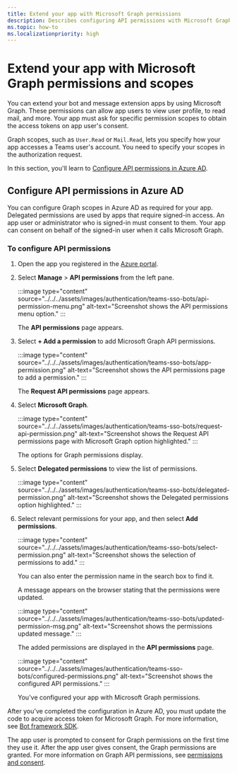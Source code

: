 ```yaml
---
title: Extend your app with Microsoft Graph permissions
description: Describes configuring API permissions with Microsoft Graph for bot and messaging extension apps.
ms.topic: how-to
ms.localizationpriority: high
---
```

# Extend your app with Microsoft Graph permissions and scopes

You can extend your bot and message extension apps by using Microsoft Graph. These permissions can allow app users to view user profile, to read mail, and more. Your app must ask for specific permission scopes to obtain the access tokens on app user's consent.

Graph scopes, such as `User.Read` or `Mail.Read`, lets you specify how your app accesses a Teams user's account. You need to specify your scopes in the authorization request.

In this section, you'll learn to [Configure API permissions in Azure AD](#configure-api-permissions-in-azure-ad).

## Configure API permissions in Azure AD

You can configure Graph scopes in Azure AD as required for your app. Delegated permissions are used by apps that require signed-in access. An app user or administrator who is signed-in must consent to them. Your app can consent on behalf of the signed-in user when it calls Microsoft Graph.

### To configure API permissions

1. Open the app you registered in the [Azure portal](https://ms.portal.azure.com/).

2. Select **Manage** > **API permissions** from the left pane.

    :::image type="content" source="../../../assets/images/authentication/teams-sso-bots/api-permission-menu.png" alt-text="Screenshot shows the API permissions menu option." :::

    The **API permissions** page appears.

3. Select **+ Add a permission** to add Microsoft Graph API permissions.

    :::image type="content" source="../../../assets/images/authentication/teams-sso-bots/app-permission.png" alt-text="Screenshot shows the API permissions page to add a permission." :::

    The **Request API permissions** page appears.

4. Select **Microsoft Graph**.

    :::image type="content" source="../../../assets/images/authentication/teams-sso-bots/request-api-permission.png" alt-text="Screenshot shows the Request API permissions page with Microsoft Graph option highlighted." :::

    The options for Graph permissions display.

5. Select **Delegated permissions** to view the list of permissions.

   :::image type="content" source="../../../assets/images/authentication/teams-sso-bots/delegated-permission.png" alt-text="Screenshot shows the Delegated permissions option highlighted." :::

6. Select relevant permissions for your app, and then select **Add permissions**.

   :::image type="content" source="../../../assets/images/authentication/teams-sso-bots/select-permission.png" alt-text="Screenshot shows the selection of permissions to add." :::

    You can also enter the permission name in the search box to find it.

    A message appears on the browser stating that the permissions were updated.

   :::image type="content" source="../../../assets/images/authentication/teams-sso-bots/updated-permission-msg.png" alt-text="Screenshot shows the permissions updated message." :::

    The added permissions are displayed in the **API permissions** page.

   :::image type="content" source="../../../assets/images/authentication/teams-sso-bots/configured-permissions.png" alt-text="Screenshot shows the configured API permissions." :::

    You've configured your app with Microsoft Graph permissions.

After you've completed the configuration in Azure AD, you must update the code to acquire access token for Microsoft Graph. For more information, see [Bot framework SDK](https://github.com/OfficeDev/Microsoft-Teams-Samples/blob/main/samples/bot-teams-authentication/csharp/SimpleGraphClient.cs).

The app user is prompted to consent for Graph permissions on the first time they use it. After the app user gives consent, the Graph permissions are granted. For more information on Graph API permissions, see [permissions and consent](/azure/active-directory/develop/permissions-consent-overview).
